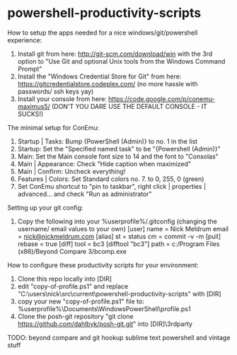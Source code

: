 powershell-productivity-scripts
===============================

How to setup the apps needed for a nice windows/git/powershell experience:

1. Install git from here: http://git-scm.com/download/win with the 3rd option to "Use Git and optional Unix tools from the Windows Command Prompt"
2. Install the "Windows Credential Store for Git" from here: https://gitcredentialstore.codeplex.com/ (no more hassle with passwords/ ssh keys yay)
3. Install your console from here: https://code.google.com/p/conemu-maximus5/ (DON'T YOU DARE USE THE DEFAULT CONSOLE - IT SUCKS!)

The minimal setup for ConEmu:

1. Startup | Tasks: Bump {PowerShell (Admin)} to no. 1 in the list
2. Startup: Set the "Specified named task" to be "{Powershell (Admin)}"
3. Main: Set the Main console font size to 14 and the font to "Consolas"
4. Main | Appearance: Check "Hide caption when maximized"
5. Main | Confirm: Uncheck everything!
6. Features | Colors: Set Standard colors no. 7. to 0, 255, 0 (green)
7. Set ConEmu shortcut to "pin to taskbar", right click | properties | advanced... and check "Run as administrator"

Setting up your git config:

1. Copy the following into your %userprofile%/.gitconfig (changing the username/ email values to your own)
        [user] 
         name = Nick Meldrum
         email = nick@nickmeldrum.com
        [alias]
         st = status
         cm = commit -v -m
        [pull]
         rebase = true
[diff]
	tool = bc3
[difftool "bc3"]
	path = c:/Program Files (x86)/Beyond Compare 3/bcomp.exe

How to configure these productivity scripts for your environment:

1. Clone this repo locally into [DIR]
2. edit "copy-of-profile.ps1" and replace "C:\users\nick\src\current\powershell-productivity-scripts\" with [DIR]
3. copy your new "copy-of-profile.ps1" file to: %userprofile%\Documents\WindowsPowerShell\profile.ps1
4. Clone the posh-git repository "git clone https://github.com/dahlbyk/posh-git.git" into [DIR]\3rdparty



TODO: 
beyond compare and git hookup
sublime text powershell and vintage stuff


